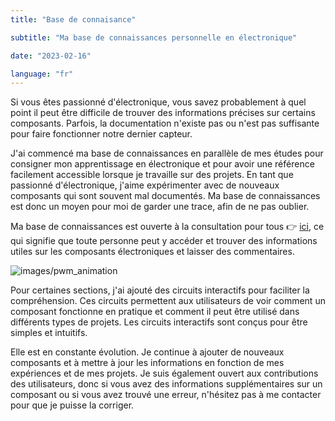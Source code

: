 ```yaml
---
title: "Base de connaisance"

subtitle: "Ma base de connaissances personnelle en électronique"

date: "2023-02-16"

language: "fr"
---
```

Si vous êtes passionné d'électronique, vous savez probablement à quel point il peut être difficile de trouver des informations précises sur certains composants. Parfois, la documentation n'existe pas ou n'est pas suffisante pour faire fonctionner notre dernier capteur.

J'ai commencé ma base de connaissances en parallèle de mes études pour consigner mon apprentissage en électronique et pour avoir une référence facilement accessible lorsque je travaille sur des projets. En tant que passionné d'électronique, j'aime expérimenter avec de nouveaux composants qui sont souvent mal documentés. Ma base de connaissances est donc un moyen pour moi de garder une trace, afin de ne pas oublier.

Ma base de connaissances est ouverte à la consultation pour tous 👉 [ici](https://antoine-chatelain.notion.site/Arduino-3f8af3eb07924b4389eef65e029188a7), ce qui signifie que toute personne peut y accéder et trouver des informations utiles sur les composants électroniques et laisser des commentaires.

![images/pwm_animation](/images/pwm.gif)

Pour certaines sections, j'ai ajouté des circuits interactifs pour faciliter la compréhension. Ces circuits permettent aux utilisateurs de voir comment un composant fonctionne en pratique et comment il peut être  utilisé dans différents types de projets. Les circuits interactifs sont conçus pour être simples et intuitifs.

Elle est en constante évolution. Je continue à ajouter de nouveaux composants et à mettre à jour les informations en fonction de mes expériences et de mes projets. Je suis  également ouvert aux contributions des utilisateurs, donc si vous avez des informations supplémentaires sur un composant ou si vous avez trouvé une erreur, n'hésitez pas à me contacter pour que je puisse la corriger.
